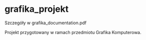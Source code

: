 # grafika_projekt
Szczegóły w grafika_documentation.pdf

Projekt przygotowany w ramach przedmiotu Grafika Komputerowa.
